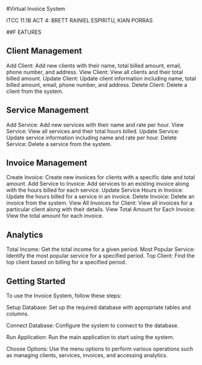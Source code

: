 #Virtual Invoice System

ITCC 11.1B ACT 4: BRETT RAINIEL ESPIRITU, KIAN PORRAS

##F EATURES

## Client Management
Add Client: Add new clients with their name, total billed amount, email, phone number, and address.
View Client: View all clients and their total billed amount.
Update Client: Update client information including name, total billed amount, email, phone number, and address.
Delete Client: Delete a client from the system.


## Service Management
Add Service: Add new services with their name and rate per hour.
View Service: View all services and their total hours billed.
Update Service: Update service information including name and rate per hour.
Delete Service: Delete a service from the system.


## Invoice Management
Create Invoice: Create new invoices for clients with a specific date and total amount.
Add Service to Invoice: Add services to an existing invoice along with the hours billed for each service.
Update Service Hours in Invoice: Update the hours billed for a service in an invoice.
Delete Invoice: Delete an invoice from the system.
View All Invoices for Client: View all invoices for a particular client along with their details.
View Total Amount for Each Invoice: View the total amount for each invoice.


## Analytics
Total Income: Get the total income for a given period.
Most Popular Service: Identify the most popular service for a specified period.
Top Client: Find the top client based on billing for a specified period.

## Getting Started
To use the Invoice System, follow these steps:

Setup Database: Set up the required database with appropriate tables and columns.

Connect Database: Configure the system to connect to the database.

Run Application: Run the main application to start using the system.

Choose Options: Use the menu options to perform various operations such as managing clients, services, invoices, and accessing analytics.
